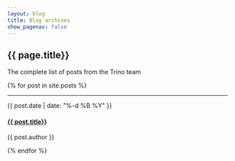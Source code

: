 ```yaml
---
layout: blog
title: Blog archives
show_pagenav: false
---
```


<div class="content container clearfix spacer-30">

<div class="row blog-page">
  <div class="col-12 text-surface-medium">
    <h2>{{ page.title}}</h2>
    <p class="subtitle-1">The complete list of posts from the Trino team</p>
  </div>
</div>

<div class="row blog-page">
  <div class="col-12">
    {% for post in site.posts %}
      <hr />
      <div class="archive-row">
        <div>
          <p class="overline">{{ post.date | date: "%-d %B %Y" }}</p>
          <h4 class="archives-title-link"><a href="{{ post.url }}">{{ post.title}}</a></h4>
          <p class="caption">{{ post.author }} </p>
        </div>
        <!-- {% if post.image %}
          <div class="archive-post-img">
            <img src="{{ post.image }}">
          </div>
        {% endif %} -->
      </div>
    {% endfor %}
  </div>
</div>
<div class="spacer-60"></div>

</div>

